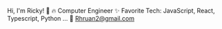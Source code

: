 Hi, I'm Ricky! 👋
🔥 Computer Engineer 
✨ Favorite Tech: JavaScript, React, Typescript, Python ...
📧 Rhruan2@gmail.com

<!--
**RickyHuangg/RickyHuangg** is a ✨ _special_ ✨ repository because its `README.md` (this file) appears on your GitHub profile.

Here are some ideas to get you started:

- 🔭 I’m currently working on ...
- 🌱 I’m currently learning ...
- 👯 I’m looking to collaborate on ...
- 🤔 I’m looking for help with ...
- 💬 Ask me about ...
- 📫 How to reach me: ...
- 😄 Pronouns: ...
- ⚡ Fun fact: ...
-->
